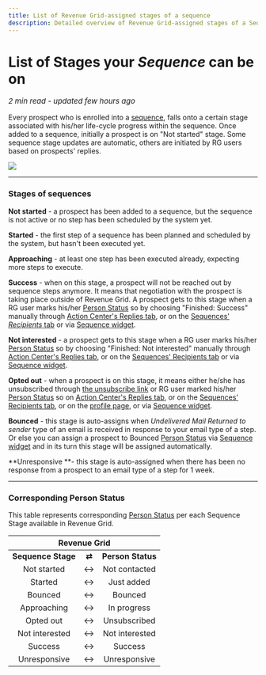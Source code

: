 ```yaml
---
title: List of Revenue Grid-assigned stages of a sequence
description: Detailed overview of Revenue Grid-assigned stages of a Sequence
---
```



  
# List of Stages your <i>Sequence</i> can be on

<p style="font-size:15px"><i>2 min read - updated few hours ago</i> </p>
<!-- ShareThis BEGIN -->
<div class="addthis_inline_share_toolbox"></div>
<!-- End ShareThis -->

Every prospect who is enrolled into a <a href="../Sequences/">sequence</a>, falls onto a certain stage associated with his/her life-cycle progress within the sequence. Once added to a sequence, initially a prospect is on "Not started" stage. Some sequence stage updates are automatic, others are initiated by RG users based on prospects' replies. 

![](../assets/images/Sequences/seq-stages.png)



------



### Stages of sequences



**Not started** - a prospect has been added to a sequence, but the sequence is not active or no step has been scheduled by the system yet.

**Started** - the first step of a sequence has been planned and scheduled by the system, but hasn't been executed yet.

**Approaching** - at least one step has been executed already, expecting more steps to execute.

**Success** - when on this stage, a prospect will not be reached out by sequence steps anymore. It means that negotiation with the prospect is taking place outside of Revenue Grid. A prospect gets to this stage when a RG user marks his/her [Person Status](../Prospect-Statuses/#types_of_person_statuses) so by choosing "Finished: Success" manually through [Action Center's Replies tab](../Replies/), or on the [Sequences' *Recipients* tab](../Recipients/#mass_actions) or via [Sequence widget](../Sidebar/). 

**Not interested** - a prospect gets to this stage when a RG user marks his/her [Person Status](../Prospect-Statuses/#types_of_person_statuses) so by choosing "Finished: Not interested" manually through [Action Center's Replies tab](../Replies/), or on the [Sequences' Recipients tab](../Recipients/#mass_actions) or via [Sequence widget](../Sidebar/). 

**Opted out** - when a prospect is on this stage, it means either he/she has unsubscribed through [the unsubscribe link](../Settings/#unsubscribe_links) or RG user marked his/her [Person Status](../Prospect-Statuses/#types_of_person_statuses) so on [Action Center's Replies tab](../Replies/), or on the [Sequences' Recipients tab](../Recipients/#mass_actions), or on the [profile page](../People/#contactlead_profile), or via [Sequence widget](../Sidebar/).

**Bounced** - this stage is auto-assigns when *Undelivered Mail Returned to sender* type of an email is received in response to your email type of a step. Or else you can assign a prospect to Bounced [Person Status](../Prospect-Statuses/#types_of_person_statuses) via [Sequence widget](../Sidebar/) and in its turn this stage will be assigned automatically.

**Unresponsive **- this stage is auto-assigned when there has been no response from a prospect to an email type of a step for 1 week.



------



### Corresponding Person Status

This table represents corresponding [Person Status](../Prospect-Statuses/#types_of_person_statuses) per each Sequence Stage available in Revenue Grid.



<table>
    <thead>
        <tr>
            <th rowspan=3 colspan=3 align="center"><b>Revenue Grid</b></th>
        </tr>
    </thead>
    <tbody>
        <tr>
            <td align="center"><b>Sequence Stage</b></td>
            <td align="center"><b>⇄</b></td>
            <td align="center"><b>Person Status</b></td>
        </tr>
        <tr>
            <td align="center">Not started</td>
            <td align="center">↔</td>
            <td align="center">Not contacted</td>
        </tr>
            <td align="center">Started</td>
        	<td align="center">↔</td>
            <td align="center">Just added</td>
        </tr>
        <tr>
            <td align="center">Bounced</td>
            <td align="center">↔</td>
            <td align="center">Bounced</td>
        </tr>
        <tr>
            <td align="center">Approaching</td>
            <td align="center">↔</td>
            <td align="center">In progress</td>
        </tr>
        <tr>
            <td align="center">Opted out</td>
            <td align="center">↔</td>
            <td align="center">Unsubscribed</td>
        </tr>
        <tr>
            <td align="center">Not interested</td>
            <td align="center">↔</td>
            <td align="center">Not interested</td>
        </tr>
         <tr>
            <td align="center">Success</td>
            <td align="center">↔</td>
            <td align="center">Success</td>
        </tr>
         <tr>
            <td align="center">Unresponsive</td>
            <td align="center">↔</td>
            <td align="center">Unresponsive</td>
        </tr>
    </tbody>
</table>











